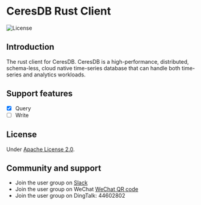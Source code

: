 # CeresDB Rust Client

![License](https://img.shields.io/badge/license-Apache--2.0-green.svg)

## Introduction
The rust client for CeresDB.
CeresDB is a high-performance, distributed, schema-less, cloud native time-series database that can handle both time-series and analytics workloads.

## Support features
- [x] Query
- [ ] Write

## License
Under [Apache License 2.0](./LICENSE).

## Community and support
- Join the user group on [Slack](https://join.slack.com/t/ceresdbcommunity/shared_invite/zt-1au1ihbdy-5huC9J9s2462yBMIWmerTw)
- Join the user group on WeChat [WeChat QR code](https://github.com/CeresDB/assets/blob/main/WeChatQRCode.jpg)
- Join the user group on DingTalk: 44602802
